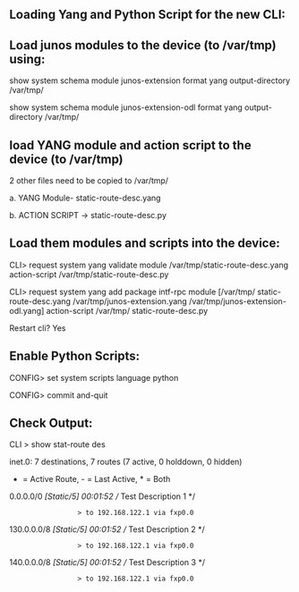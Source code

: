 Loading Yang and Python Script for the new CLI:
--------------------------------
 
Load junos modules to the device (to /var/tmp) using:
--------------------
show system schema module junos-extension format yang output-directory /var/tmp/

show system schema module junos-extension-odl format yang output-directory /var/tmp/

load YANG module and action script to the device (to /var/tmp)
----------------------

2 other files need to be copied to /var/tmp/ 

a. YANG Module- static-route-desc.yang

b. ACTION SCRIPT -> static-route-desc.py

Load them modules and scripts into the device:
---------------------
CLI> request system yang validate module /var/tmp/static-route-desc.yang action-script /var/tmp/static-route-desc.py

CLI> request system yang add package intf-rpc module [/var/tmp/ static-route-desc.yang /var/tmp/junos-extension.yang /var/tmp/junos-extension-odl.yang] action-script /var/tmp/ static-route-desc.py

Restart cli? Yes <enter>

Enable Python Scripts:
----------------
CONFIG> set system scripts language python

CONFIG> commit and-quit

Check Output:
---------
CLI > show stat-route des   

 inet.0: 7 destinations, 7 routes (7 active, 0 holddown, 0 hidden)

+ = Active Route, - = Last Active, * = Both

0.0.0.0/0          *[Static/5] 00:01:52 /* Test Description 1 */

                     > to 192.168.122.1 via fxp0.0

130.0.0.0/8        *[Static/5] 00:01:52 /* Test Description 2 */

                     > to 192.168.122.1 via fxp0.0

140.0.0.0/8        *[Static/5] 00:01:52 /* Test Description 3 */

                     > to 192.168.122.1 via fxp0.0

